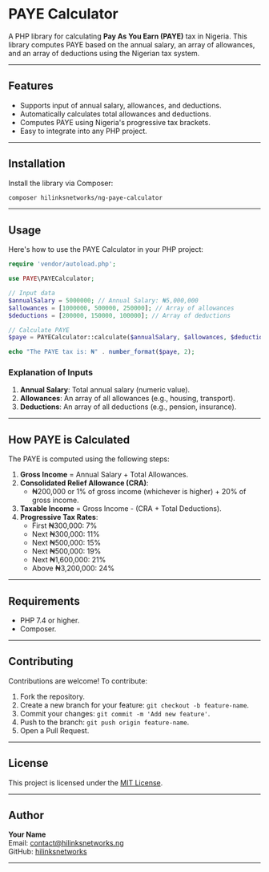 
# PAYE Calculator

A PHP library for calculating **Pay As You Earn (PAYE)** tax in Nigeria. This library computes PAYE based on the annual salary, an array of allowances, and an array of deductions using the Nigerian tax system.

---

## Features

- Supports input of annual salary, allowances, and deductions.
- Automatically calculates total allowances and deductions.
- Computes PAYE using Nigeria's progressive tax brackets.
- Easy to integrate into any PHP project.

---

## Installation

Install the library via Composer:

```bash
composer hilinksnetworks/ng-paye-calculator
```

---

## Usage

Here's how to use the PAYE Calculator in your PHP project:

```php
require 'vendor/autoload.php';

use PAYE\PAYECalculator;

// Input data
$annualSalary = 5000000; // Annual Salary: ₦5,000,000
$allowances = [1000000, 500000, 250000]; // Array of allowances
$deductions = [200000, 150000, 100000]; // Array of deductions

// Calculate PAYE
$paye = PAYECalculator::calculate($annualSalary, $allowances, $deductions);

echo "The PAYE tax is: ₦" . number_format($paye, 2);
```

### Explanation of Inputs
1. **Annual Salary**: Total annual salary (numeric value).
2. **Allowances**: An array of all allowances (e.g., housing, transport).
3. **Deductions**: An array of all deductions (e.g., pension, insurance).

---

## How PAYE is Calculated

The PAYE is computed using the following steps:

1. **Gross Income** = Annual Salary + Total Allowances.
2. **Consolidated Relief Allowance (CRA)**:
   - ₦200,000 or 1% of gross income (whichever is higher) + 20% of gross income.
3. **Taxable Income** = Gross Income - (CRA + Total Deductions).
4. **Progressive Tax Rates**:
   - First ₦300,000: 7%
   - Next ₦300,000: 11%
   - Next ₦500,000: 15%
   - Next ₦500,000: 19%
   - Next ₦1,600,000: 21%
   - Above ₦3,200,000: 24%

---

## Requirements

- PHP 7.4 or higher.
- Composer.

---

## Contributing

Contributions are welcome! To contribute:

1. Fork the repository.
2. Create a new branch for your feature: `git checkout -b feature-name`.
3. Commit your changes: `git commit -m 'Add new feature'`.
4. Push to the branch: `git push origin feature-name`.
5. Open a Pull Request.

---

## License

This project is licensed under the [MIT License](LICENSE).

---

## Author

**Your Name**  
Email: contact@hilinksnetworks.ng  
GitHub: [hilinksnetworks](https://github.com/yourname)

---
